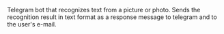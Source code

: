 Telegram bot that recognizes text from a picture or photo. 
Sends the recognition result in text format as a response message to telegram and to the user's e-mail.
